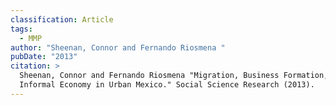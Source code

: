 ```yaml
---
classification: Article
tags:
  - MMP
author: "Sheenan, Connor and Fernando Riosmena "
pubDate: "2013"
citation: >
  Sheenan, Connor and Fernando Riosmena "Migration, Business Formation, and the
  Informal Economy in Urban Mexico." Social Science Research (2013).
---
```

